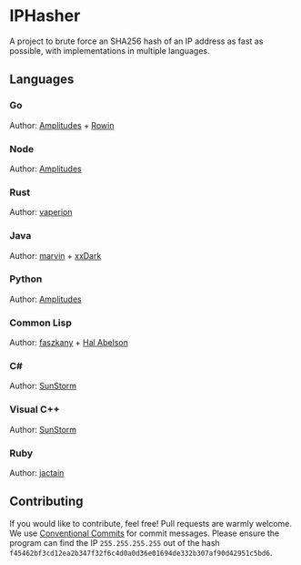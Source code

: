 # IPHasher

A project to brute force an SHA256 hash of an IP address as fast as possible, with implementations in multiple languages.

## Languages

### Go

Author: [Amplitudes](https://github.com/amplitudesxd) + [Rowin](https://github.com/GitRowin)

### Node

Author: [Amplitudes](https://github.com/amplitudesxd)

### Rust

Author: [vaperion](https://github.com/vaperion)

### Java

Author: [marvin](https://github.com/marvintheskid) + [xxDark](https://github.com/xxDark)

### Python

Author: [Amplitudes](https://github.com/amplitudesxd)

### Common Lisp

Author: [faszkany](https://github.com/faszkany) + [Hal Abelson](https://www.csail.mit.edu/person/hal-abelson)

### C#

Author: [SunStorm](https://github.com/MrExplode)

### Visual C++

Author: [SunStorm](https://github.com/MrExplode)

### Ruby

Author: [jactain](https://github.com/jactain)

## Contributing

If you would like to contribute, feel free! Pull requests are warmly welcome. We use [Conventional Commits](https://www.conventionalcommits.org/en/v1.0.0/) for commit messages.
Please ensure the program can find the IP `255.255.255.255` out of the hash `f45462bf3cd12ea2b347f32f6c4d0a0d36e01694de332b307af90d42951c5bd6`.
